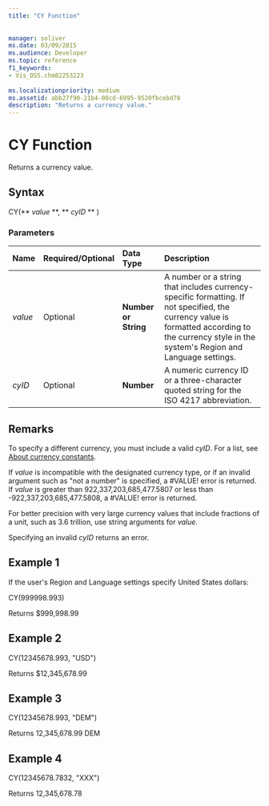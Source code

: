 ```yaml
---
title: "CY Function"
 
 
manager: soliver
ms.date: 03/09/2015
ms.audience: Developer
ms.topic: reference
f1_keywords:
- Vis_DSS.chm82253223
 
ms.localizationpriority: medium
ms.assetid: abb27f90-21b4-08cd-6995-9520fbcebd78
description: "Returns a currency value."
---
```


# CY Function

Returns a currency value.
  
## Syntax

CY(** *value* **, ** *cyID* ** ) 
  
### Parameters

|**Name**|**Required/Optional**|**Data Type**|**Description**|
|:-----|:-----|:-----|:-----|
| _value_ <br/> |Optional  <br/> |**Number or String** <br/> |A number or a string that includes currency-specific formatting. If not specified, the currency value is formatted according to the currency style in the system's Region and Language settings. |
| _cyID_ <br/> |Optional  <br/> |**Number** <br/> |A numeric currency ID or a three-character quoted string for the ISO 4217 abbreviation. |
   
## Remarks

To specify a different currency, you must include a valid  _cyID_. For a list, see [About currency constants](about-currency-constants.md).
  
If  _value_ is incompatible with the designated currency type, or if an invalid argument such as "not a number" is specified, a #VALUE! error is returned. If  _value_ is greater than 922,337,203,685,477.5807 or less than -922,337,203,685,477.5808, a #VALUE! error is returned. 
  
For better precision with very large currency values that include fractions of a unit, such as 3.6 trillion, use string arguments for  _value_.
  
Specifying an invalid  _cyID_ returns an error. 
  
## Example 1

If the user's Region and Language settings specify United States dollars:
  
CY(999998.993)
  
Returns $999,998.99
  
## Example 2

CY(12345678.993, "USD")
  
Returns $12,345,678.99
  
## Example 3

CY(12345678.993, "DEM")
  
Returns 12,345,678.99 DEM
  
## Example 4

CY(12345678.7832, "XXX")
  
Returns 12,345,678.78
  

